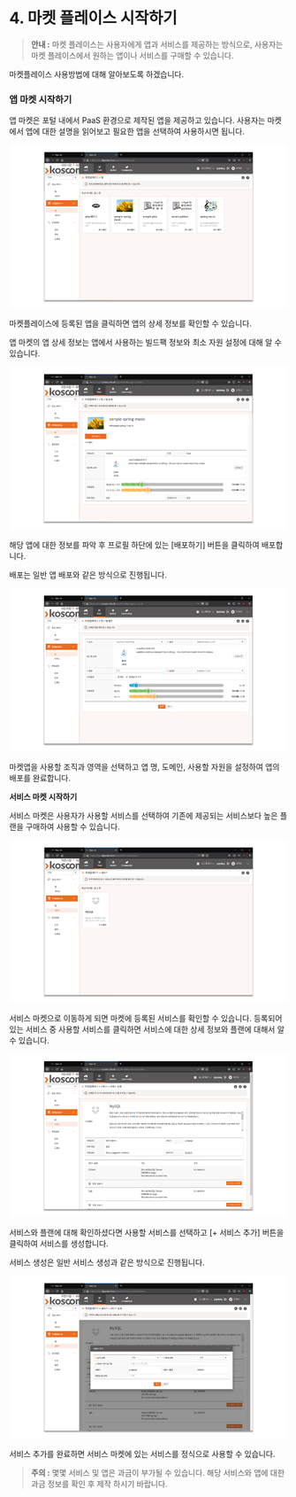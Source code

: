 # 4. 마켓 플레이스 시작하기



> **안내 :** 마켓 플레이스는 사용자에게 앱과 서비스를 제공하는 방식으로, 사용자는 마켓 플레이스에서 원하는 앱이나 서비스를 구매할 수 있습니다.

마켓플레이스 사용방법에 대해 알아보도록 하겠습니다.

### **앱 마켓 시작하기**

앱 마켓은 포털 내에서 PaaS 환경으로 제작된 앱을 제공하고 있습니다. 사용자는 마켓에서 앱에 대한 설명을 읽어보고 필요한 앱을 선택하여 사용하시면 됩니다.

![](../../.gitbook/assets/image%20%2817%29.png)

마켓플레이스에 등록된 앱을 클릭하면 앱의 상세 정보를 확인할 수 있습니다.

앱 마켓의 앱 상세 정보는 앱에서 사용하는 빌드팩 정보와 최소 자원 설정에 대해 알 수 있습니다.

![](../../.gitbook/assets/image%20%2821%29.png)

해당 앱에 대한 정보를 파악 후 프로필 하단에 있는 \[배포하기\] 버튼을 클릭하여 배포합니다.

배포는 일반 앱 배포와 같은 방식으로 진행됩니다.

![](../../.gitbook/assets/image%20%2829%29.png)

마켓앱을 사용할 조직과 영역을 선택하고 앱 명, 도메인, 사용할 자원을 설정하여 앱의 배포를 완료합니다.

**서비스 마켓 시작하기**

서비스 마켓은 사용자가 사용할 서비스를 선택하여 기존에 제공되는 서비스보다 높은 플랜을 구매하여 사용할 수 있습니다.

![](../../.gitbook/assets/image%20%2816%29.png)

서비스 마켓으로 이동하게 되면 마켓에 등록된 서비스를 확인할 수 있습니다. 등록되어 있는 서비스 중 사용할 서비스를 클릭하면 서비스에 대한 상세 정보와 플랜에 대해서 알 수 있습니다.

![](../../.gitbook/assets/image%20%2870%29.png)

서비스와 플랜에 대해 확인하셨다면 사용할 서비스를 선택하고 \[+ 서비스 추가\] 버튼을 클릭하여 서비스를 생성합니다.

서비스 생성은 일반 서비스 생성과 같은 방식으로 진행됩니다.

![](../../.gitbook/assets/image%20%282%29.png)



서비스 추가를 완료하면 서비스 마켓에 있는 서비스를 정식으로 사용할 수 있습니다.

> **주의 :** 몇몇 서비스 및 앱은 과금이 부가될 수 있습니다. 해당 서비스와 앱에 대한 과금 정보를 확인 후 제작 하시기 바랍니다.

